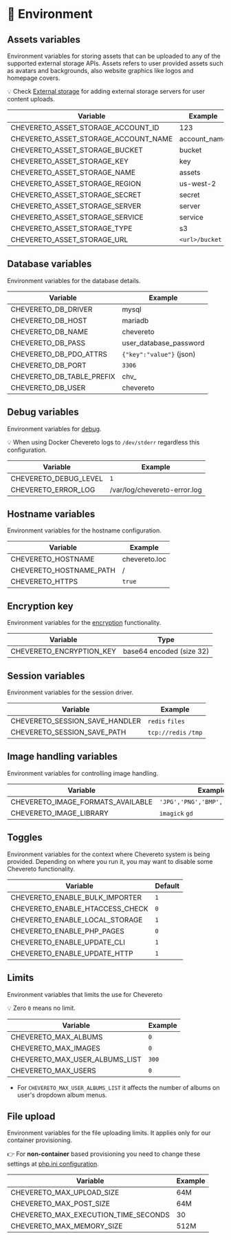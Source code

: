 # 🗿 Environment

## Assets variables

Environment variables for storing assets that can be uploaded to any of the supported external storage APIs. Assets refers to user provided assets such as avatars and backgrounds, also website graphics like logos and homepage covers.

💡 Check [External storage](https://v4-admin.chevereto.com/features/external-storage.html) for adding external storage servers for user content uploads.

| Variable                             | Example        |
| ------------------------------------ | -------------- |
| CHEVERETO_ASSET_STORAGE_ACCOUNT_ID   | 123            |
| CHEVERETO_ASSET_STORAGE_ACCOUNT_NAME | account_name   |
| CHEVERETO_ASSET_STORAGE_BUCKET       | bucket         |
| CHEVERETO_ASSET_STORAGE_KEY          | key            |
| CHEVERETO_ASSET_STORAGE_NAME         | assets         |
| CHEVERETO_ASSET_STORAGE_REGION       | us-west-2      |
| CHEVERETO_ASSET_STORAGE_SECRET       | secret         |
| CHEVERETO_ASSET_STORAGE_SERVER       | server         |
| CHEVERETO_ASSET_STORAGE_SERVICE      | service        |
| CHEVERETO_ASSET_STORAGE_TYPE         | s3             |
| CHEVERETO_ASSET_STORAGE_URL          | `<url>/bucket` |

## Database variables

Environment variables for the database details.

| Variable                  | Example                  |
| ------------------------- | ------------------------ |
| CHEVERETO_DB_DRIVER       | mysql                    |
| CHEVERETO_DB_HOST         | mariadb                  |
| CHEVERETO_DB_NAME         | chevereto                |
| CHEVERETO_DB_PASS         | user_database_password   |
| CHEVERETO_DB_PDO_ATTRS    | `{"key":"value"}` (json) |
| CHEVERETO_DB_PORT         | `3306`                   |
| CHEVERETO_DB_TABLE_PREFIX | chv_                     |
| CHEVERETO_DB_USER         | chevereto                |

## Debug variables

Environment variables for [debug](../../developer/how-to/debug.md).

💡 When using Docker Chevereto logs to `/dev/stderr` regardless this configuration.

| Variable              | Example                      |
| --------------------- | ---------------------------- |
| CHEVERETO_DEBUG_LEVEL | `1`                          |
| CHEVERETO_ERROR_LOG   | /var/log/chevereto-error.log |

## Hostname variables

Environment variables for the hostname configuration.

| Variable                | Example       |
| ----------------------- | ------------- |
| CHEVERETO_HOSTNAME      | chevereto.loc |
| CHEVERETO_HOSTNAME_PATH | /             |
| CHEVERETO_HTTPS         | `true`        |

## Encryption key

Environment variables for the [encryption](../reference/encryption.md) functionality.

| Variable                 | Type                     |
| ------------------------ | ------------------------ |
| CHEVERETO_ENCRYPTION_KEY | base64 encoded (size 32) |

## Session variables

Environment variables for the session driver.

| Variable                       | Example              |
| ------------------------------ | -------------------- |
| CHEVERETO_SESSION_SAVE_HANDLER | `redis` `files`      |
| CHEVERETO_SESSION_SAVE_PATH    | `tcp://redis` `/tmp` |

## Image handling variables

Environment variables for controlling image handling.

| Variable                          | Example                          |
| --------------------------------- | -------------------------------- |
| CHEVERETO_IMAGE_FORMATS_AVAILABLE | `'JPG','PNG','BMP','GIF','WEBP'` |
| CHEVERETO_IMAGE_LIBRARY           | `imagick` `gd`                   |

## Toggles

Environment variables for the context where Chevereto system is being provided. Depending on where you run it, you may want to disable some Chevereto functionality.

| Variable                        | Default |
| ------------------------------- | ------- |
| CHEVERETO_ENABLE_BULK_IMPORTER  | `1`     |
| CHEVERETO_ENABLE_HTACCESS_CHECK | `0`     |
| CHEVERETO_ENABLE_LOCAL_STORAGE  | `1`     |
| CHEVERETO_ENABLE_PHP_PAGES      | `0`     |
| CHEVERETO_ENABLE_UPDATE_CLI     | `1`     |
| CHEVERETO_ENABLE_UPDATE_HTTP    | `1`     |

## Limits

Environment variables that limits the use for Chevereto

💡 Zero `0` means no limit.

| Variable                       | Example |
| ------------------------------ | ------- |
| CHEVERETO_MAX_ALBUMS           | `0`     |
| CHEVERETO_MAX_IMAGES           | `0`     |
| CHEVERETO_MAX_USER_ALBUMS_LIST | `300`   |
| CHEVERETO_MAX_USERS            | `0`     |

* For `CHEVERETO_MAX_USER_ALBUMS_LIST` it affects the number of albums on user's dropdown album menus.

## File upload

Environment variables for the file uploading limits. It applies only for our container provisioning.

👉 For **non-container** based provisioning you need to change these settings at [php.ini configuration](../stack/php.md#php-configuration).

| Variable                             | Example |
| ------------------------------------ | ------- |
| CHEVERETO_MAX_UPLOAD_SIZE            | 64M     |
| CHEVERETO_MAX_POST_SIZE              | 64M     |
| CHEVERETO_MAX_EXECUTION_TIME_SECONDS | 30      |
| CHEVERETO_MAX_MEMORY_SIZE            | 512M    |
